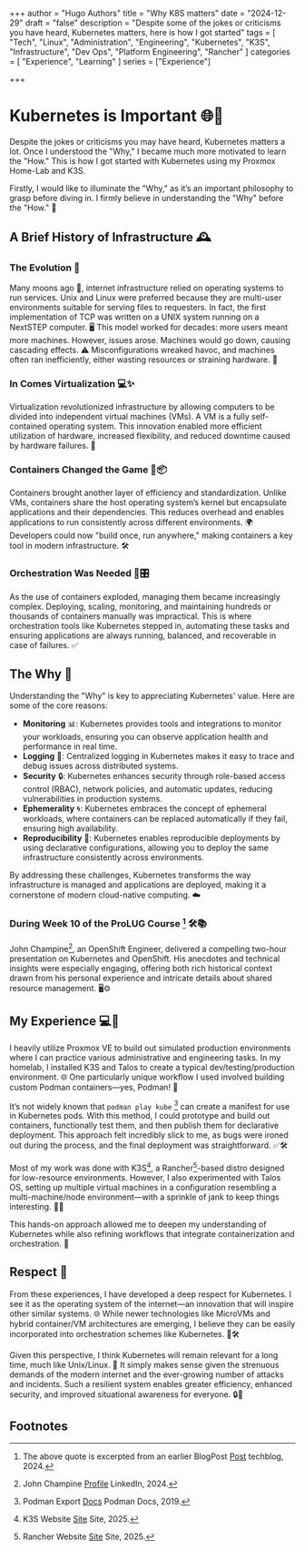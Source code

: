 +++
author = "Hugo Authors"
title = "Why K8S matters"
date = "2024-12-29"
draft = "false"
description = "Despite some of the jokes or criticisms you have heard, Kubernetes matters, here is how I got started"
tags = [
  "Tech", "Linux", "Administration", "Engineering", "Kubernetes", "K3S", "Infrastructure", "Dev Ops", "Platform Engineering", "Rancher"
]
categories = [
    "Experience", "Learning"
]
series = ["Experience"]

+++

<!--more-->

# Kubernetes is Important 🌐🐳

Despite the jokes or criticisms you may have heard, Kubernetes matters a lot. Once I understood the "Why," I became much more motivated to learn the "How." This is how I got started with Kubernetes using my Proxmox Home-Lab and K3S. 

Firstly, I would like to illuminate the "Why," as it’s an important philosophy to grasp before diving in. I firmly believe in understanding the "Why" before the "How." 🧠

## A Brief History of Infrastructure 🕰️

### The Evolution 💾

Many moons ago 🌛, internet infrastructure relied on operating systems to run services. Unix and Linux were preferred because they are multi-user environments suitable for serving files to requesters. In fact, the first implementation of TCP was written on a UNIX system running on a NextSTEP computer. 🖥️ This model worked for decades: more users meant more machines. However, issues arose. Machines would go down, causing cascading effects. ⚠️ Misconfigurations wreaked havoc, and machines often ran inefficiently, either wasting resources or straining hardware. 🔧

### In Comes Virtualization 💻✨

Virtualization revolutionized infrastructure by allowing computers to be divided into independent virtual machines (VMs). A VM is a fully self-contained operating system. This innovation enabled more efficient utilization of hardware, increased flexibility, and reduced downtime caused by hardware failures. 🚀

### Containers Changed the Game 🐳📦

Containers brought another layer of efficiency and standardization. Unlike VMs, containers share the host operating system’s kernel but encapsulate applications and their dependencies. This reduces overhead and enables applications to run consistently across different environments. 🌍 Developers could now "build once, run anywhere," making containers a key tool in modern infrastructure. 🛠️

### Orchestration Was Needed 🤖🎛️

As the use of containers exploded, managing them became increasingly complex. Deploying, scaling, monitoring, and maintaining hundreds or thousands of containers manually was impractical. This is where orchestration tools like Kubernetes stepped in, automating these tasks and ensuring applications are always running, balanced, and recoverable in case of failures. ✅

## The Why 🤔

Understanding the "Why" is key to appreciating Kubernetes' value. Here are some of the core reasons:

- **Monitoring** 📊: Kubernetes provides tools and integrations to monitor your workloads, ensuring you can observe application health and performance in real time.
- **Logging** 📝: Centralized logging in Kubernetes makes it easy to trace and debug issues across distributed systems.
- **Security** 🔒: Kubernetes enhances security through role-based access control (RBAC), network policies, and automatic updates, reducing vulnerabilities in production systems.
- **Ephemerality** 🌀: Kubernetes embraces the concept of ephemeral workloads, where containers can be replaced automatically if they fail, ensuring high availability.
- **Reproducibility** 🔄: Kubernetes enables reproducible deployments by using declarative configurations, allowing you to deploy the same infrastructure consistently across environments.

By addressing these challenges, Kubernetes transforms the way infrastructure is managed and applications are deployed, making it a cornerstone of modern cloud-native computing. ☁️

### During Week 10 of the ProLUG Course [^1] 🛠️📚

John Champine[^2], an OpenShift Engineer, delivered a compelling two-hour presentation on Kubernetes and OpenShift. His anecdotes and technical insights were especially engaging, offering both rich historical context drawn from his personal experience and intricate details about shared resource management. 🖥️⚙️

## My Experience 💻🔧

I heavily utilize Proxmox VE to build out simulated production environments where I can practice various administrative and engineering tasks. In my homelab, I installed K3S and Talos to create a typical dev/testing/production environment. 🌐 One particularly unique workflow I used involved building custom Podman containers—yes, Podman! 🐋 

It’s not widely known that `podman play kube` [^3] can create a manifest for use in Kubernetes pods. With this method, I could prototype and build out containers, functionally test them, and then publish them for declarative deployment. This approach felt incredibly slick to me, as bugs were ironed out during the process, and the final deployment was straightforward. ✅🛠️

Most of my work was done with K3S[^4], a Rancher[^5]-based distro designed for low-resource environments. However, I also experimented with Talos OS, setting up multiple virtual machines in a configuration resembling a multi-machine/node environment—with a sprinkle of jank to keep things interesting. 🤖✨

This hands-on approach allowed me to deepen my understanding of Kubernetes while also refining workflows that integrate containerization and orchestration. 🚀

## Respect 🙌

From these experiences, I have developed a deep respect for Kubernetes. I see it as the operating system of the internet—an innovation that will inspire other similar systems. 🌐 While newer technologies like MicroVMs and hybrid container/VM architectures are emerging, I believe they can be easily incorporated into orchestration schemes like Kubernetes. 🤖🛠️

Given this perspective, I think Kubernetes will remain relevant for a long time, much like Unix/Linux. 🐧 It simply makes sense given the strenuous demands of the modern internet and the ever-growing number of attacks and incidents. Such a resilient system enables greater efficiency, enhanced security, and improved situational awareness for everyone. 🔒🚀

## Footnotes

[^1]: The above quote is excerpted from an earlier BlogPost [Post](trevorsmale.github.io/techblog/post/pacu10/) techblog, 2024.
[^2]: John Champine [Profile](https://www.linkedin.com/in/john-champine-2ba878114?trk=people-guest_people_search-card) LinkedIn, 2024.
[^3]: Podman Export [Docs](https://docs.podman.io/en/v3.4.1/markdown/podman-play-kube.1.html) Podman Docs, 2019.
[^4]: K3S Website [Site](https://k3s.io/) Site, 2025.
[^5]: Rancher Website [Site](https://www.rancher.com/) Site, 2025.

